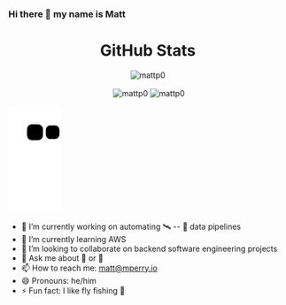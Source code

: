 ### Hi there 👋 my name is Matt

<h1 align="center">GitHub Stats</h1>

<p align="center"> <img src="https://komarev.com/ghpvc/?username=mattp0" alt="mattp0" /> </p>
<p align="center">&nbsp;<img align="center" src="https://github-readme-stats.vercel.app/api?username=mattp0&hide_border=true&count_private=true&theme=gotham&show_icons=true" alt="mattp0" />
<img align="center" src="http://github-readme-streak-stats.herokuapp.com?user=mattp0&theme=gotham&hide_border=true&date_format=M%20j%5B%2C%20Y%5D" alt="mattp0" />
</p>

 <img src="https://raw.githubusercontent.com/mattp0/mattp0/output/snake-anime.svg" alt="Github Snake Animation">

- 🔭 I’m currently working on automating :artificial_satellite: -- :satellite: data pipelines
- 🌱 I’m currently learning AWS
- 👯 I’m looking to collaborate on backend software engineering projects
- 💬 Ask me about 🤖 or 🔐 
- 📫 How to reach me: matt@mperry.io
- 😄 Pronouns: he/him
- ⚡ Fun fact: I like fly fishing 🎣
